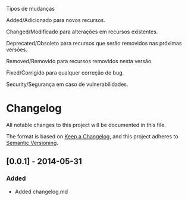 Tipos de mudanças

Added/Adicionado para novos recursos.

Changed/Modificado para alterações em recursos existentes.

Deprecated/Obsoleto para recursos que serão removidos nas próximas versões.

Removed/Removido para recursos removidos nesta versão.

Fixed/Corrigido para qualquer correção de bug.

Security/Segurança em caso de vulnerabilidades.


# Changelog

All notable changes to this project will be documented in this file.

The format is based on [Keep a Changelog](https://keepachangelog.com/en/1.1.0/),
and this project adheres to [Semantic Versioning](https://semver.org/spec/v2.0.0.html).

## [0.0.1] - 2014-05-31
### Added
- Added changelog.md